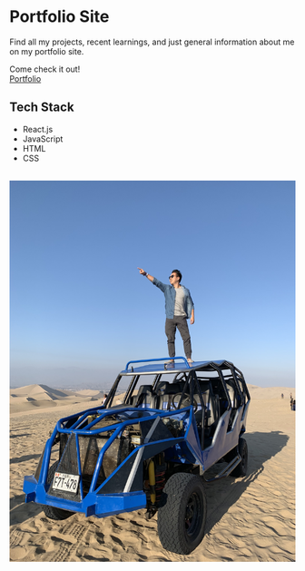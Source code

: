# Portfolio Site

Find all my projects, recent learnings, and just general information about me on my portfolio site.

Come check it out!
<br>
<a href='http://www.victorwang.me'>Portfolio</a>

## Tech Stack

- React.js
- JavaScript
- HTML
- CSS

<br>

<img src='./public/IMG_6398.jpg'>
